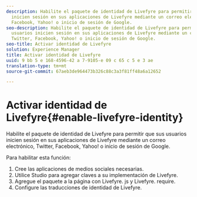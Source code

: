 ```yaml
---
description: Habilite el paquete de identidad de Livefyre para permitir que sus usuarios
  inicien sesión en sus aplicaciones de Livefyre mediante un correo electrónico, Twitter,
  Facebook, Yahoo! o inicio de sesión de Google.
seo-description: Habilite el paquete de identidad de Livefyre para permitir que sus
  usuarios inicien sesión en sus aplicaciones de Livefyre mediante un correo electrónico,
  Twitter, Facebook, Yahoo! o inicio de sesión de Google.
seo-title: Activar identidad de Livefyre
solution: Experience Manager
title: Activar identidad de Livefyre
uuid: 9 bb 5 e 168-4596-42 a 7-9105-e 09 c 65 c 5 e 3 ae
translation-type: tm+mt
source-git-commit: 67aeb3de964473b326c88c3a3f81ff48a6a12652

---
```



# Activar identidad de Livefyre{#enable-livefyre-identity}

Habilite el paquete de identidad de Livefyre para permitir que sus usuarios inicien sesión en sus aplicaciones de Livefyre mediante un correo electrónico, Twitter, Facebook, Yahoo! o inicio de sesión de Google.

Para habilitar esta función:

1. Cree las aplicaciones de medios sociales necesarias.
1. Utilice Studio para agregar claves a su implementación de Livefyre.
1. Agregue el paquete a la página con Livefyre. js y Livefyre. require.
1. Configure las traducciones de identidad de Livefyre.
